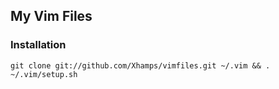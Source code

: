 ## My Vim Files

### Installation

`git clone git://github.com/Xhamps/vimfiles.git ~/.vim && . ~/.vim/setup.sh`


